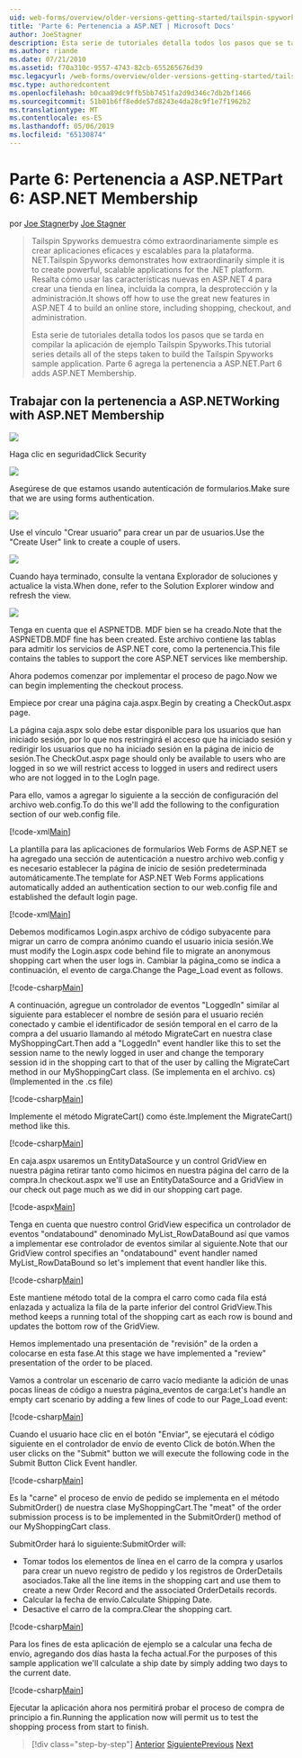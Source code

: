 ```yaml
---
uid: web-forms/overview/older-versions-getting-started/tailspin-spyworks/tailspin-spyworks-part-6
title: 'Parte 6: Pertenencia a ASP.NET | Microsoft Docs'
author: JoeStagner
description: Esta serie de tutoriales detalla todos los pasos que se tarda en compilar la aplicación de ejemplo Tailspin Spyworks. Parte 6 agrega la pertenencia a ASP.NET.
ms.author: riande
ms.date: 07/21/2010
ms.assetid: f70a310c-9557-4743-82cb-655265676d39
msc.legacyurl: /web-forms/overview/older-versions-getting-started/tailspin-spyworks/tailspin-spyworks-part-6
msc.type: authoredcontent
ms.openlocfilehash: b0caa89dc9ffb5bb7451fa2d9d346c7db2bf1466
ms.sourcegitcommit: 51b01b6ff8edde57d8243e4da28c9f1e7f1962b2
ms.translationtype: MT
ms.contentlocale: es-ES
ms.lasthandoff: 05/06/2019
ms.locfileid: "65130874"
---
```

# <a name="part-6-aspnet-membership"></a><span data-ttu-id="ba2f5-104">Parte 6: Pertenencia a ASP.NET</span><span class="sxs-lookup"><span data-stu-id="ba2f5-104">Part 6: ASP.NET Membership</span></span>

<span data-ttu-id="ba2f5-105">por [Joe Stagner](https://github.com/JoeStagner)</span><span class="sxs-lookup"><span data-stu-id="ba2f5-105">by [Joe Stagner](https://github.com/JoeStagner)</span></span>

> <span data-ttu-id="ba2f5-106">Tailspin Spyworks demuestra cómo extraordinariamente simple es crear aplicaciones eficaces y escalables para la plataforma. NET.</span><span class="sxs-lookup"><span data-stu-id="ba2f5-106">Tailspin Spyworks demonstrates how extraordinarily simple it is to create powerful, scalable applications for the .NET platform.</span></span> <span data-ttu-id="ba2f5-107">Resalta cómo usar las características nuevas en ASP.NET 4 para crear una tienda en línea, incluida la compra, la desprotección y la administración.</span><span class="sxs-lookup"><span data-stu-id="ba2f5-107">It shows off how to use the great new features in ASP.NET 4 to build an online store, including shopping, checkout, and administration.</span></span>
> 
> <span data-ttu-id="ba2f5-108">Esta serie de tutoriales detalla todos los pasos que se tarda en compilar la aplicación de ejemplo Tailspin Spyworks.</span><span class="sxs-lookup"><span data-stu-id="ba2f5-108">This tutorial series details all of the steps taken to build the Tailspin Spyworks sample application.</span></span> <span data-ttu-id="ba2f5-109">Parte 6 agrega la pertenencia a ASP.NET.</span><span class="sxs-lookup"><span data-stu-id="ba2f5-109">Part 6 adds ASP.NET Membership.</span></span>

## <a id="_Toc260221672"></a>  <span data-ttu-id="ba2f5-110">Trabajar con la pertenencia a ASP.NET</span><span class="sxs-lookup"><span data-stu-id="ba2f5-110">Working with ASP.NET Membership</span></span>

![](tailspin-spyworks-part-6/_static/image1.png)

<span data-ttu-id="ba2f5-111">Haga clic en seguridad</span><span class="sxs-lookup"><span data-stu-id="ba2f5-111">Click Security</span></span>

![](tailspin-spyworks-part-6/_static/image1.jpg)

<span data-ttu-id="ba2f5-112">Asegúrese de que estamos usando autenticación de formularios.</span><span class="sxs-lookup"><span data-stu-id="ba2f5-112">Make sure that we are using forms authentication.</span></span>

![](tailspin-spyworks-part-6/_static/image2.jpg)

<span data-ttu-id="ba2f5-113">Use el vínculo "Crear usuario" para crear un par de usuarios.</span><span class="sxs-lookup"><span data-stu-id="ba2f5-113">Use the "Create User" link to create a couple of users.</span></span>

![](tailspin-spyworks-part-6/_static/image3.jpg)

<span data-ttu-id="ba2f5-114">Cuando haya terminado, consulte la ventana Explorador de soluciones y actualice la vista.</span><span class="sxs-lookup"><span data-stu-id="ba2f5-114">When done, refer to the Solution Explorer window and refresh the view.</span></span>

![](tailspin-spyworks-part-6/_static/image2.png)

<span data-ttu-id="ba2f5-115">Tenga en cuenta que el ASPNETDB. MDF bien se ha creado.</span><span class="sxs-lookup"><span data-stu-id="ba2f5-115">Note that the ASPNETDB.MDF fine has been created.</span></span> <span data-ttu-id="ba2f5-116">Este archivo contiene las tablas para admitir los servicios de ASP.NET core, como la pertenencia.</span><span class="sxs-lookup"><span data-stu-id="ba2f5-116">This file contains the tables to support the core ASP.NET services like membership.</span></span>

<span data-ttu-id="ba2f5-117">Ahora podemos comenzar por implementar el proceso de pago.</span><span class="sxs-lookup"><span data-stu-id="ba2f5-117">Now we can begin implementing the checkout process.</span></span>

<span data-ttu-id="ba2f5-118">Empiece por crear una página caja.aspx.</span><span class="sxs-lookup"><span data-stu-id="ba2f5-118">Begin by creating a CheckOut.aspx page.</span></span>

<span data-ttu-id="ba2f5-119">La página caja.aspx solo debe estar disponible para los usuarios que han iniciado sesión, por lo que nos restringirá el acceso que ha iniciado sesión y redirigir los usuarios que no ha iniciado sesión en la página de inicio de sesión.</span><span class="sxs-lookup"><span data-stu-id="ba2f5-119">The CheckOut.aspx page should only be available to users who are logged in so we will restrict access to logged in users and redirect users who are not logged in to the LogIn page.</span></span>

<span data-ttu-id="ba2f5-120">Para ello, vamos a agregar lo siguiente a la sección de configuración del archivo web.config.</span><span class="sxs-lookup"><span data-stu-id="ba2f5-120">To do this we'll add the following to the configuration section of our web.config file.</span></span>

[!code-xml[Main](tailspin-spyworks-part-6/samples/sample1.xml)]

<span data-ttu-id="ba2f5-121">La plantilla para las aplicaciones de formularios Web Forms de ASP.NET se ha agregado una sección de autenticación a nuestro archivo web.config y es necesario establecer la página de inicio de sesión predeterminada automáticamente.</span><span class="sxs-lookup"><span data-stu-id="ba2f5-121">The template for ASP.NET Web Forms applications automatically added an authentication section to our web.config file and established the default login page.</span></span>

[!code-xml[Main](tailspin-spyworks-part-6/samples/sample2.xml)]

<span data-ttu-id="ba2f5-122">Debemos modificamos Login.aspx archivo de código subyacente para migrar un carro de compra anónimo cuando el usuario inicia sesión.</span><span class="sxs-lookup"><span data-stu-id="ba2f5-122">We must modify the Login.aspx code behind file to migrate an anonymous shopping cart when the user logs in.</span></span> <span data-ttu-id="ba2f5-123">Cambiar la página\_como se indica a continuación, el evento de carga.</span><span class="sxs-lookup"><span data-stu-id="ba2f5-123">Change the Page\_Load event as follows.</span></span>

[!code-csharp[Main](tailspin-spyworks-part-6/samples/sample3.cs)]

<span data-ttu-id="ba2f5-124">A continuación, agregue un controlador de eventos "LoggedIn" similar al siguiente para establecer el nombre de sesión para el usuario recién conectado y cambie el identificador de sesión temporal en el carro de la compra a del usuario llamando al método MigrateCart en nuestra clase MyShoppingCart.</span><span class="sxs-lookup"><span data-stu-id="ba2f5-124">Then add a "LoggedIn" event handler like this to set the session name to the newly logged in user and change the temporary session id in the shopping cart to that of the user by calling the MigrateCart method in our MyShoppingCart class.</span></span> <span data-ttu-id="ba2f5-125">(Se implementa en el archivo. cs)</span><span class="sxs-lookup"><span data-stu-id="ba2f5-125">(Implemented in the .cs file)</span></span>

[!code-csharp[Main](tailspin-spyworks-part-6/samples/sample4.cs)]

<span data-ttu-id="ba2f5-126">Implemente el método MigrateCart() como éste.</span><span class="sxs-lookup"><span data-stu-id="ba2f5-126">Implement the MigrateCart() method like this.</span></span>

[!code-csharp[Main](tailspin-spyworks-part-6/samples/sample5.cs)]

<span data-ttu-id="ba2f5-127">En caja.aspx usaremos un EntityDataSource y un control GridView en nuestra página retirar tanto como hicimos en nuestra página del carro de la compra.</span><span class="sxs-lookup"><span data-stu-id="ba2f5-127">In checkout.aspx we'll use an EntityDataSource and a GridView in our check out page much as we did in our shopping cart page.</span></span>

[!code-aspx[Main](tailspin-spyworks-part-6/samples/sample6.aspx)]

<span data-ttu-id="ba2f5-128">Tenga en cuenta que nuestro control GridView especifica un controlador de eventos "ondatabound" denominado MyList\_RowDataBound así que vamos a implementar ese controlador de eventos similar al siguiente.</span><span class="sxs-lookup"><span data-stu-id="ba2f5-128">Note that our GridView control specifies an "ondatabound" event handler named MyList\_RowDataBound so let's implement that event handler like this.</span></span>

[!code-csharp[Main](tailspin-spyworks-part-6/samples/sample7.cs)]

<span data-ttu-id="ba2f5-129">Este mantiene método total de la compra el carro como cada fila está enlazada y actualiza la fila de la parte inferior del control GridView.</span><span class="sxs-lookup"><span data-stu-id="ba2f5-129">This method keeps a running total of the shopping cart as each row is bound and updates the bottom row of the GridView.</span></span>

<span data-ttu-id="ba2f5-130">Hemos implementado una presentación de "revisión" de la orden a colocarse en esta fase.</span><span class="sxs-lookup"><span data-stu-id="ba2f5-130">At this stage we have implemented a "review" presentation of the order to be placed.</span></span>

<span data-ttu-id="ba2f5-131">Vamos a controlar un escenario de carro vacío mediante la adición de unas pocas líneas de código a nuestra página\_eventos de carga:</span><span class="sxs-lookup"><span data-stu-id="ba2f5-131">Let's handle an empty cart scenario by adding a few lines of code to our Page\_Load event:</span></span>

[!code-csharp[Main](tailspin-spyworks-part-6/samples/sample8.cs)]

<span data-ttu-id="ba2f5-132">Cuando el usuario hace clic en el botón "Enviar", se ejecutará el código siguiente en el controlador de envío de evento Click de botón.</span><span class="sxs-lookup"><span data-stu-id="ba2f5-132">When the user clicks on the "Submit" button we will execute the following code in the Submit Button Click Event handler.</span></span>

[!code-csharp[Main](tailspin-spyworks-part-6/samples/sample9.cs)]

<span data-ttu-id="ba2f5-133">Es la "carne" el proceso de envío de pedido se implementa en el método SubmitOrder() de nuestra clase MyShoppingCart.</span><span class="sxs-lookup"><span data-stu-id="ba2f5-133">The "meat" of the order submission process is to be implemented in the SubmitOrder() method of our MyShoppingCart class.</span></span>

<span data-ttu-id="ba2f5-134">SubmitOrder hará lo siguiente:</span><span class="sxs-lookup"><span data-stu-id="ba2f5-134">SubmitOrder will:</span></span>

- <span data-ttu-id="ba2f5-135">Tomar todos los elementos de línea en el carro de la compra y usarlos para crear un nuevo registro de pedido y los registros de OrderDetails asociados.</span><span class="sxs-lookup"><span data-stu-id="ba2f5-135">Take all the line items in the shopping cart and use them to create a new Order Record and the associated OrderDetails records.</span></span>
- <span data-ttu-id="ba2f5-136">Calcular la fecha de envío.</span><span class="sxs-lookup"><span data-stu-id="ba2f5-136">Calculate Shipping Date.</span></span>
- <span data-ttu-id="ba2f5-137">Desactive el carro de la compra.</span><span class="sxs-lookup"><span data-stu-id="ba2f5-137">Clear the shopping cart.</span></span>

[!code-csharp[Main](tailspin-spyworks-part-6/samples/sample10.cs)]

<span data-ttu-id="ba2f5-138">Para los fines de esta aplicación de ejemplo se a calcular una fecha de envío, agregando dos días hasta la fecha actual.</span><span class="sxs-lookup"><span data-stu-id="ba2f5-138">For the purposes of this sample application we'll calculate a ship date by simply adding two days to the current date.</span></span>

[!code-csharp[Main](tailspin-spyworks-part-6/samples/sample11.cs)]

<span data-ttu-id="ba2f5-139">Ejecutar la aplicación ahora nos permitirá probar el proceso de compra de principio a fin.</span><span class="sxs-lookup"><span data-stu-id="ba2f5-139">Running the application now will permit us to test the shopping process from start to finish.</span></span>

> [!div class="step-by-step"]
> <span data-ttu-id="ba2f5-140">[Anterior](tailspin-spyworks-part-5.md)
> [Siguiente](tailspin-spyworks-part-7.md)</span><span class="sxs-lookup"><span data-stu-id="ba2f5-140">[Previous](tailspin-spyworks-part-5.md)
[Next](tailspin-spyworks-part-7.md)</span></span>
